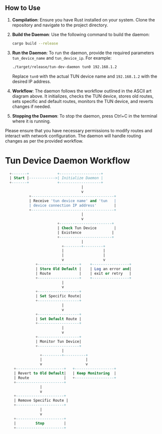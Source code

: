 ## How to Use

1. **Compilation**: Ensure you have Rust installed on your system. Clone the repository and navigate to the project directory.

2. **Build the Daemon**: Use the following command to build the daemon:

   ```sh
   cargo build --release
   ```

3. **Run the Daemon**: To run the daemon, provide the required parameters `tun_device_name` and `tun_device_ip`. For example:

   ```sh
   ./target/release/tun-dev-daemon tun0 192.168.1.2
   ```

   Replace `tun0` with the actual TUN device name and `192.168.1.2` with the desired IP address.

4. **Workflow**: The daemon follows the workflow outlined in the ASCII art diagram above. It initializes, checks the TUN device, stores old routes, sets specific and default routes, monitors the TUN device, and reverts changes if needed.

5. **Stopping the Daemon**: To stop the daemon, press Ctrl+C in the terminal where it is running.

Please ensure that you have necessary permissions to modify routes and interact with network configuration. The daemon will handle routing changes as per the provided workflow.


# Tun Device Daemon Workflow

```sql
  +-------+             +-------------------+
  | Start |------------>| Initialize Daemon |
  +-------+             +-------------------+
                                   |
                                   v
           +--------------------------------------+
           | Receive 'tun device name' and 'tun   |
           | device connection IP address'        |
           +--------------------------------------+
                                   |
                                   v
                        +------------------------+
                        | Check Tun Device        |
                        | Existence              |
                        +------------------------+
                                   |
                          +--------+---------+
                          |                  |
                          |                  |
                          v                  v
              +-------------------+    +-----------------+
              | Store Old Default |    | Log an error and|
              | Route             |    | exit or retry   |
              +-------------------+    +-----------------+
                          |
                          v
              +-------------------+
              | Set Specific Route|
              +-------------------+
                          |
                          v
              +-------------------+
              | Set Default Route |
              +-------------------+
                          |
                          v
              +-------------------+
              | Monitor Tun Device|
              +-------------------+
                          |
                +---------+----------+
                |                    |
                v                    v
    +----------------------+   +------------------+
    | Revert to Old Default|   | Keep Monitoring  |
    | Route                |   +------------------+
    +----------------------+
                |
                v
    +----------------------+
    | Remove Specific Route |
    +----------------------+
                |
                v
    +----------------------+
    |         Stop         |
    +----------------------+

```